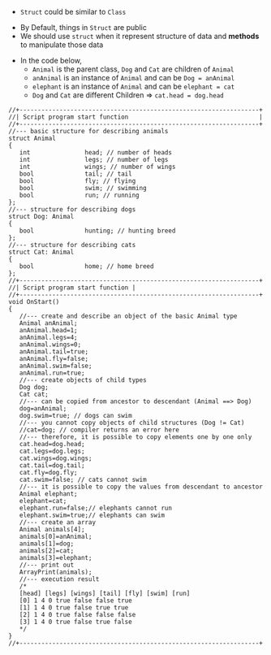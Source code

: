 *  ```Struct``` could be similar to ```Class```
- By Default, things in ```Struct``` are public
- We should use ```struct``` when it represent structure of data and **methods** to manipulate those data

* In the code below,
  * ```Animal``` is the parent class, ```Dog``` and ```Cat``` are children of ```Animal```
  * ```anAnimal``` is an instance of ```Animal``` and can be ```Dog = anAnimal```
  * ```elephant``` is an instance of ```Animal``` and can be ```elephant = cat```
  * ```Dog``` and ```Cat``` are different Children => ```cat.head = dog.head```
```mq5
//+------------------------------------------------------------------+
//| Script program start function                                    |
//+------------------------------------------------------------------+
//--- basic structure for describing animals
struct Animal
{
   int               head; // number of heads
   int               legs; // number of legs
   int               wings; // number of wings
   bool              tail; // tail
   bool              fly; // flying
   bool              swim; // swimming
   bool              run; // running
};
//--- structure for describing dogs
struct Dog: Animal
{
   bool              hunting; // hunting breed
};
//--- structure for describing cats
struct Cat: Animal
{
   bool              home; // home breed
};
//+------------------------------------------------------------------+
//| Script program start function |
//+------------------------------------------------------------------+
void OnStart()
{
   //--- create and describe an object of the basic Animal type
   Animal anAnimal;
   anAnimal.head=1;
   anAnimal.legs=4;
   anAnimal.wings=0;
   anAnimal.tail=true;
   anAnimal.fly=false;
   anAnimal.swim=false;
   anAnimal.run=true;
   //--- create objects of child types
   Dog dog;
   Cat cat;
   //--- can be copied from ancestor to descendant (Animal ==> Dog)
   dog=anAnimal;
   dog.swim=true; // dogs can swim
   //--- you cannot copy objects of child structures (Dog != Cat)
   //cat=dog; // compiler returns an error here
   //--- therefore, it is possible to copy elements one by one only
   cat.head=dog.head;
   cat.legs=dog.legs;
   cat.wings=dog.wings;
   cat.tail=dog.tail;
   cat.fly=dog.fly;
   cat.swim=false; // cats cannot swim
   //--- it is possible to copy the values from descendant to ancestor
   Animal elephant;
   elephant=cat;
   elephant.run=false;// elephants cannot run
   elephant.swim=true;// elephants can swim
   //--- create an array
   Animal animals[4];
   animals[0]=anAnimal;
   animals[1]=dog;
   animals[2]=cat;
   animals[3]=elephant;
   //--- print out
   ArrayPrint(animals);
   //--- execution result
   /*
   [head] [legs] [wings] [tail] [fly] [swim] [run]
   [0] 1 4 0 true false false true
   [1] 1 4 0 true false true true
   [2] 1 4 0 true false false false
   [3] 1 4 0 true false true false
   */
}
//+------------------------------------------------------------------+
```
